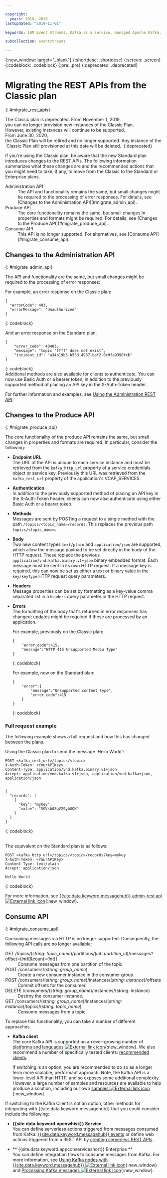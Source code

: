 ```yaml
---

copyright:
  years: 2015, 2019
lastupdated: "2019-11-01"

keywords: IBM Event Streams, Kafka as a service, managed Apache Kafka, migration, REST API

subcollection: eventstreams

---
```


{:new_window: target="_blank"}
{:shortdesc: .shortdesc}
{:screen: .screen}
{:codeblock: .codeblock}
{:pre: .pre}
{:deprecated: .deprecated}

# Migrating the REST APIs from the Classic plan
{: #migrate_rest_apis}

The Classic plan is deprecated. From November 1, 2019, you can no longer provision new instances of the Classic Plan. <br/>However, existing instances will continue to be supported.
From June 30, 2020, the Classic Plan will be retired and no longer supported. Any instance of the Classic Plan still provisioned at this date will be deleted. 
{:deprecated}

If you're using the Classic plan, be aware that the new Standard plan introduces changes to the REST APIs. The following information summarizes what these changes are and the recommended actions that you might need to take, if any, to move from the Classic to the Standard or Enterprise plans.

<dl>
<dt>Administration API</dt>
<dd>The API and functionality remains the same, but small changes might be required to the processing of error responses. For details, see [Changes to the Administration API](#migrate_admin_api).
</dd>
<dt>Produce API</dt>
<dd>The core functionality remains the same, but small changes in properties and formats might be required. For details, see [Changes to the Produce API](#migrate_produce_api).
</dd>
<dt>Consume API</dt>
<dd>This API is no longer supported. For alternatives, see [Consume API](#migrate_consume_api).
</dd>
</dl>

## Changes to the Administration API
{: #migrate_admin_api}

The API and functionality are the same, but small changes might be required to the processing of error responses:

For example, an error response on the Classic plan:

```
{
  "errorCode": 403,
  "errorMessage": "Unauthorized"
}
```
{: codeblock}

And an error response on the Standard plan:

```
{
    "error_code": 40403,
    "message": "topic 'ffff' does not exist",
    "incident_id": "a34b19b3-b55d-4937-bef2-0c9fa9390fcb"
}
```
{: codeblock}
<br/>
Additional methods are also available for clients to authenticate. You can now use Basic Auth or a bearer token, in addition to the previously supported method of placing an API key in the X-Auth-Token header.

For further information and examples, see 
[Using the Administration REST API](/docs/services/EventStreams?topic=eventstreams-admin_api).

## Changes to the Produce API
{: #migrate_produce_api}

The core functionality of the produce API remains the same, but small changes in properties and formats are required. In particular, consider the following:

* **Endpoint URL**<br/>
    The URL of the API is unique to each service instance and must be retrieved from the <code>kafka_http_url</code> property of a service credentials object or service key. Previously this URL was retrieved from the <code>kafka_rest_url</code> property of the application's VCAP_SERVICES.

* **Authentication**<br/>
    In addition to the previously supported method of placing an API key in the X-Auth-Token header, clients can now also authenticate using either Basic Auth or a bearer token. 

* **Methods**<br/>
    Messages are sent by POSTing a request to a single method with the path <code>/topics/&lt;topic_name&gt;/records</code>. This replaces the previous path <code>topics/&lt;topic_name&gt;</code>.

* **Body**<br/>
    Two new content types <code>text/plain</code> and <code>application/json</code> are supported, which allow the message payload to be set directly in the body of the HTTP request. These replace the previous <code>application/vnd.kafka.binary.v1+json</code> binary embedded format. Each message must be sent in its own HTTP request. If a message key is required, this can now be set as either a text or binary value in the <code>key/keyType</code> HTTP request query parameters.

* **Headers**<br/>
    Message properties can be set by formatting as a key-value comma separated list in a <code>headers</code> query parameter in the HTTP request.

* **Errors**<br/>
    The formatting of the body that's returned in error responses has changed; updates might be required if these are processed by an application.

    For example, previously on the Classic plan:

    ```
    {
	    "error_code":415,
	    "message":"HTTP 415 Unsupported Media Type"
    }
    ```
    {: codeblock}

    For example, now on the Standard plan:

    ```
    {
	    "error":{
		    "message":"Unsupported content type",
		    "error_code":415
	    }
    }
    ```
    {: codeblock}

### Full request example

The following example shows a full request and how this has changed between the plans.

Using the Classic plan to send the message 'Hello World':

```
POST <kafka_rest_url>/topics/<topic>
X-Auth-Token: <YourAPIKey>
Content-Type: application/vnd.kafka.binary.v1+json
Accept: application/vnd.kafka.v1+json, application/vnd.kafka+json, application/json


{
  "records": [
    {
      "key": "myKey",
      "value": "SGVsbG8gV29ybGQK"
    }
  ]
}
```
{: codeblock}

<br/>
The equivalent on the Standard plan is as follows:

```
POST <kafka_http_url>/topics/<topic>/records?key=mykey 
X-Auth-Token: <YourAPIKey> 
Content-Type: text/plain
Accept: application/json

Hello World
```
{: codeblock}

For more information, see [{{site.data.keyword.messagehub}} admin-rest api ![External link icon](../../icons/launch-glyph.svg "External link icon")](https://github.com/ibm-messaging/event-streams-docs/tree/master/admin-rest-api){:new_window}.


## Consume API
{: #migrate_consume_api}

Consuming messages via HTTP is no longer supported. Consequently, the following API calls are no longer available:

<dl>
<dt>GET /topics/(<em>string: topic_name</em>)/partitions/(<em>int: partition_id</em>)/messages?offset=(<em>int</em>)[&count=(<em>int</em>)]</dt>
<dd>Consume messages from one partition of the topic.
</dd>
<dt>POST /consumers/(<em>string: group_name</em>)</dt>
<dd>Create a new consumer instance in the consumer group.
</dd>
<dt>POST /consumers/(<em>string: group_name</em>)/instances/(<em>string: instance</em>)/offsets</dt>
<dd>Commit offsets for the consumer. 
</dd>
<dt>DELETE /consumers/(<em>string: group_name</em>)/instances/(<em>string: instance</em>)</dt>
<dd>Destroy the consumer instance.
</dd>
<dt>GET /consumers/(<em>string: group_name</em>)/instances/(<em>string: instance</em>)/topics/(<em>string: topic_name</em>)</dt>
<dd>Consume messages from a topic.
</dd>
</dl>

To replace this functionality, you can take a number of different approaches. 

* **Kafka client**<br/>
    The core Kafka API is supported on an ever-growing number of [platforms and languages ![External link icon](../../icons/launch-glyph.svg "External link icon")](https://cwiki.apache.org/confluence/display/KAFKA/Clients){:new_window}. We also recommend a number of specifically tested clients: [recommended clients](/docs/services/EventStreams?topic=eventstreams-kafka_clients#kafka_clients). 
    
    If switching is an option, you are recommended to do so as a longer term more scalable, performant approach. Note, the Kafka API is a lower-level API than HTTP, and so exposes some additional complexity. However, a large number of samples and resources are available to help produce a solution, including our own 
[samples ![External link icon](../../icons/launch-glyph.svg "External link icon")](https://github.com/ibm-messaging/event-streams-samples){:new_window}.

If switching to the Kafka Client is not an option, other methods for integrating with {{site.data.keyword.messagehub}} that you could consider include the following:

* **{{site.data.keyword.openwhisk}} Service**<br/>
    You can define serverless actions triggered from messages consumed from Kafka: [{{site.data.keyword.messagehub}} events](/docs/openwhisk?topic=cloud-functions-pkg_event_streams#eventstreams_events) or define web actions triggered from a REST API by [creating serverless REST APIs](/docs/openwhisk?topic=cloud-functions-apigateway).

* ** {{site.data.keyword.appconserviceshort}} Enterprise **<br/>
    You can define integration flows to consume messages from Kafka. For more information, see [Using Kafka nodes with {{site.data.keyword.messagehub}} ![External link icon](../../icons/launch-glyph.svg "External link icon")](https://www.ibm.com/support/knowledgecenter/en/SSTTDS_11.0.0/com.ibm.etools.mft.doc/bz91055_.htm){:new_window} and [Processing Kafka messages ![External link icon](../../icons/launch-glyph.svg "External link icon")](https://www.ibm.com/support/knowledgecenter/en/SSTTDS_11.0.0/com.ibm.etools.mft.doc/bz91030_.htm){:new_window}.







